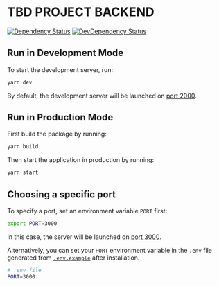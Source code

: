 # TBD PROJECT BACKEND

[![Dependency Status](https://david-dm.org/vikr01/tbd-project-name/status.svg?path=packages/backend)](https://david-dm.org/vikr01/tbd-project-name?path=packages/backend)
[![DevDependency Status](https://david-dm.org/vikr01/tbd-project-name/dev-status.svg?path=packages/backend)](https://david-dm.org/vikr01/tbd-project-name?path=packages/backend?type=dev)

## Run in Development Mode

To start the development server, run:

```bash
yarn dev
```

By default, the development server will be launched on [port 2000](http://localhost:2000).

## Run in Production Mode

First build the package by running:

```bash
yarn build
```

Then start the application in production by running:

```bash
yarn start
```

## Choosing a specific port

To specify a port, set an environment variable `PORT` first:

```bash
export PORT=3000
```

In this case, the server will be launched on [port 3000](http://localhost:3000).

Alternatively, you can set your `PORT` environment variable in the `.env` file generated from [`.env.example`](./.env.example) after installation.

```bash
# .env file
PORT=3000
```
